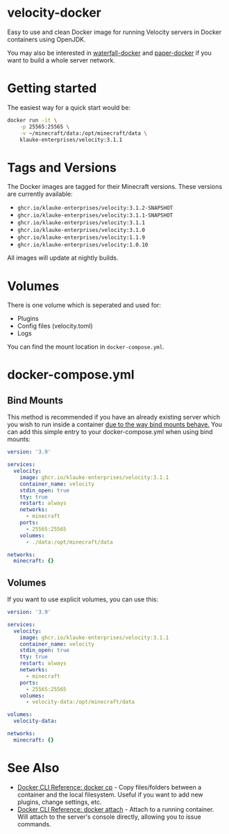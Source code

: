 # velocity-docker
Easy to use and clean Docker image for running Velocity servers in Docker containers using OpenJDK. 

You may also be interested in [waterfall-docker](https://github.com/klauke-enterprises/minecraft-docker/tree/dev/waterfall) 
and [paper-docker](https://github.com/klauke-enterprises/minecraft-docker/tree/dev/paper) 
if you want to build a whole server network.

# Getting started
The easiest way for a quick start would be:
```bash
docker run -it \
    -p 25565:25565 \
    -v ~/minecraft/data:/opt/minecraft/data \
    klauke-enterprises/velocity:3.1.1
```

# Tags and Versions
The Docker images are tagged for their Minecraft versions. These versions are currently available:
- `ghcr.io/klauke-enterprises/velocity:3.1.2-SNAPSHOT`
- `ghcr.io/klauke-enterprises/velocity:3.1.1-SNAPSHOT`
- `ghcr.io/klauke-enterprises/velocity:3.1.1`
- `ghcr.io/klauke-enterprises/velocity:3.1.0`
- `ghcr.io/klauke-enterprises/velocity:1.1.9`
- `ghcr.io/klauke-enterprises/velocity:1.0.10`

All images will update at nightly builds.

# Volumes
There is one volume which is seperated and used for:
- Plugins
- Config files (velocity.toml)
- Logs

You can find the mount location in `docker-compose.yml`.

# docker-compose.yml
## Bind Mounts
This method is recommended if you have an already existing server which you wish to run inside a container [due to
the way bind mounts behave.](https://docs.docker.com/storage/bind-mounts/#mount-into-a-non-empty-directory-on-the-container)
You can add this simple entry to your docker-compose.yml when using bind mounts:
```yaml
version: '3.9'

services:
  velocity:
    image: ghcr.io/klauke-enterprises/velocity:3.1.1
    container_name: velocity
    stdin_open: true
    tty: true
    restart: always
    networks:
      - minecraft
    ports:
      - 25565:25565
    volumes:
      - ./data:/opt/minecraft/data

networks:
  minecraft: {}

```

## Volumes
If you want to use explicit volumes, you can use this:
```yaml 
version: '3.9'

services:
  velocity:
    image: ghcr.io/klauke-enterprises/velocity:3.1.1
    container_name: velocity
    stdin_open: true
    tty: true
    restart: always
    networks:
      - minecraft
    ports:
      - 25565:25565
    volumes:
      - velocity-data:/opt/minecraft/data

volumes:
  velocity-data: 

networks:
  minecraft: {}

```

# See Also
- [Docker CLI Reference: docker cp](https://docs.docker.com/engine/reference/commandline/cp/) - Copy files/folders between 
a container and the local filesystem. Useful if you want to add new plugins, change settings, etc.
- [Docker CLI Reference: docker attach](https://docs.docker.com/engine/reference/commandline/attach/) - Attach to a
running container. Will attach to the server's console directly, allowing you to issue commands. 
